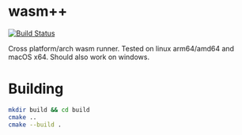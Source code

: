 # wasm++

[![Build Status](https://travis-ci.com/kolay-v/wasmpp.svg?branch=master)](https://travis-ci.com/kolay-v/wasmpp)

Cross platform/arch wasm runner. Tested on linux arm64/amd64 and macOS x64.
Should also work on windows.

# Building

```bash
mkdir build && cd build
cmake ..
cmake --build .
```
